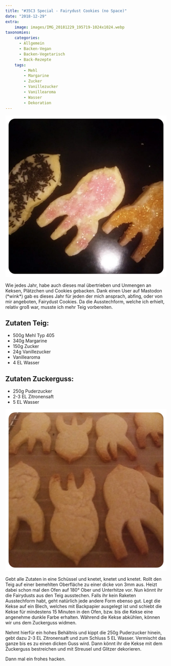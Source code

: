 ```yaml
---
title: "#35C3 Special - Fairydust Cookies (no Space)"
date: "2018-12-29"
extra:
    image: images/IMG_20181229_195719-1024x1024.webp
taxonomies:
    categories:
      - Allgemein
      - Backen-Vegan
      - Backen-Vegetarisch
      - Back-Rezepte
    tags:
        - Mehl
        - Margarine
        - Zucker
        - Vanillezucker
        - Vanillearoma
        - Wasser
        - Dekoration
---
```


[![Kekse in Form der Fairydust Rakete mit goldenen Glitzer, Rosa Glitzer und Schokostreusel](images/IMG_20181229_195719-1024x1024.webp)](images/IMG_20181229_195719-1024x1024.webp)

Wie jedes Jahr, habe auch dieses mal übertrieben und Unmengen an Keksen, Plätzchen und Cookies gebacken. Dank einen User auf Mastodon (\*wink\*) gab es dieses Jahr für jeden der mich ansprach, abfing, oder von mir angeboten, Fairydust Cookies. Da die Ausstechform, welche ich erhielt, relativ groß war, musste ich mehr Teig vorbereiten.

## Zutaten Teig:

- 500g Mehl Typ 405
- 340g Margarine
- 150g Zucker
- 24g Vanillezucker
- Vanillearoma
- 4 EL Wasser

## Zutaten Zuckerguss:

- 250g Puderzucker
- 2-3 EL Zitronensaft
- 5 EL Wasser

[![Undekorierte Kekse in Raketenform](images/IMG_20181229_195737.webp)](images/IMG_20181229_195737-300x300.webp)

Gebt alle Zutaten in eine Schüssel und knetet, knetet und knetet. Rollt den Teig auf einer bemehlten Oberfläche zu einer dicke von 3mm aus. Heizt dabei schon mal den Ofen auf 180° Ober und Unterhitze vor. Nun könnt ihr die Fairydusts aus den Teig ausstechen. Falls ihr kein Raketen Ausstechform habt, geht natürlich jede andere Form ebenso gut. Legt die Kekse auf ein Blech, welches mit Backpapier ausgelegt ist und schiebt die Kekse für mindestens 15 Minuten in den Ofen, bzw. bis die Kekse eine angenehme dunkle Farbe erhalten. Während die Kekse abkühlen, können wir uns dem Zuckerguss widmen.

Nehmt hierfür ein hohes Behältnis und kippt die 250g Puderzucker hinein, gebt dazu 2-3 EL Zitronensaft und zum Schluss 5 EL Wasser. Vermischt das ganze bis es zu einen dicken Guss wird. Dann könnt ihr die Kekse mit dem Zuckerguss bestreichen und mit Streusel und Glitzer dekorieren.

Dann mal ein frohes hacken.
